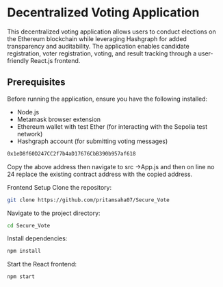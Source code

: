 # Decentralized Voting Application

This decentralized voting application allows users to conduct elections on the Ethereum blockchain while leveraging Hashgraph for added transparency and auditability. The application enables candidate registration, voter registration, voting, and result tracking through a user-friendly React.js frontend.

## Prerequisites

Before running the application, ensure you have the following installed:

- Node.js
- Metamask browser extension
- Ethereum wallet with test Ether (for interacting with the Sepolia test network)
- Hashgraph account (for submitting voting messages)


```bash
0x1eD8f60D247CC2f7b4aD17676CbB390b957af618
```
Copy the above address then navigate to src ->App.js and then on line no 24 replace the existing contract address with the copied address.


Frontend Setup
Clone the repository:
```bash
git clone https://github.com/pritamsaha07/Secure_Vote
```
Navigate to the project directory:
```bash
cd Secure_Vote
```
Install dependencies:
```bash
npm install
```
Start the React frontend:
```bash
npm start
```
